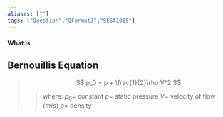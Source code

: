 ```yaml
---
aliases: [""]
tags: ["Question","QFormat3","SESA1015"]
---
```


#### What is
## Bernouillis Equation
> $$ p_0 = p + \frac{1}{2}\rho V^2 $$ 
>> where:
>> $p_0 =$ constant
>> $p =$ static pressure
>> $V =$ velocity of flow ($m/s$)
>> $\rho =$ density